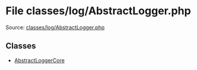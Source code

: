 File classes/log/AbstractLogger.php
=========

Source: [classes/log/AbstractLogger.php](https://github.com/PrestaShop/PrestaShop/blob/1.5.0.9/classes/log/AbstractLogger.php)


Classes
-------

* [AbstractLoggerCore](class.AbstractLoggerCore.md)

